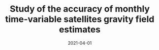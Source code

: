 ---
title: "Study of the accuracy of monthly time-variable satellites gravity field estimates"
date: 2021-04-01
authors: "**Lecomte, H.**, Rosat, S. and Mandea, M."
publication_types: "1"
abstract: ""
publication: "EGU General Assembly Conference Abstracts"
info: ", EGU21-4136"
doi: ""
note: "(virtual conference)"
---